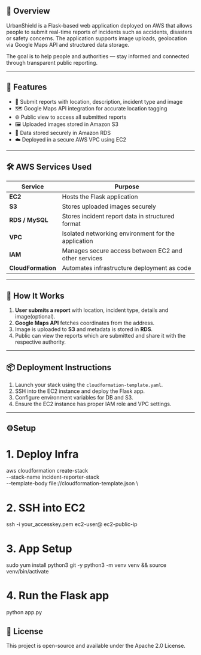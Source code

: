 ## 🧭 Overview

UrbanShield is a Flask-based web application deployed on AWS that allows people to submit real-time reports of incidents such as accidents, disasters or safety concerns. The application supports image uploads, geolocation via Google Maps API and structured data storage.

The goal is to help people and authorities — stay informed and connected through transparent public reporting.

---

## 🚀 Features

- 📍 Submit reports with location, description, incident type and image
- 🗺️ Google Maps API integration for accurate location tagging
- 🌐 Public view to access all submitted reports
- 🖼️ Uploaded images stored in Amazon S3
- 💾 Data stored securely in Amazon RDS
- ☁️ Deployed in a secure AWS VPC using EC2

---

## 🛠️ AWS Services Used

| Service        | Purpose                                                 |
|----------------|---------------------------------------------------------|
| **EC2**         | Hosts the Flask application                             |
| **S3**          | Stores uploaded images securely                         |
| **RDS / MySQL** | Stores incident report data in structured format        |
| **VPC**         | Isolated networking environment for the application     |
| **IAM**         | Manages secure access between EC2 and other services    |
| **CloudFormation** | Automates infrastructure deployment as code          |

---

## 🧪 How It Works

1. **User submits a report** with location, incident type, details and image(optional).
2. **Google Maps API** fetches coordinates from the address.
3. Image is uploaded to **S3** and metadata is stored in **RDS**.
4. Public can view the reports which are submitted and share it with the respective authority.

---

## 📦 Deployment Instructions

1. Launch your stack using the `cloudformation-template.yaml`.
2. SSH into the EC2 instance and deploy the Flask app.
3. Configure environment variables for DB and S3.
4. Ensure the EC2 instance has proper IAM role and VPC settings.

---
## ⚙️Setup

# 1. Deploy Infra
aws cloudformation create-stack \
  --stack-name incident-reporter-stack \
  --template-body file://cloudformation-template.json \

# 2. SSH into EC2
ssh -i your_accesskey.pem ec2-user@ ec2-public-ip

# 3. App Setup
sudo yum install python3 git -y
python3 -m venv venv && source venv/bin/activate

# 4. Run the Flask app
python app.py


## 📃 License

This project is open-source and available under the Apache 2.0 License.




